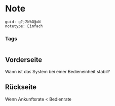 # Note
```
guid: g?;2N%G@=N
notetype: Einfach
```

### Tags
```
```

## Vorderseite
Wann ist das System bei einer Bedieneinheit stabil?

## Rückseite
Wenn Ankunftsrate < Bedienrate
